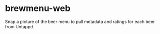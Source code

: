 # brewmenu-web
Snap a picture of the beer menu to pull metadata and ratings for each beer from Untappd.
